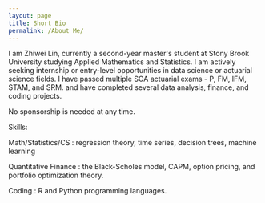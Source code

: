```yaml
---
layout: page
title: Short Bio 
permalink: /About Me/
---
```


I am Zhiwei Lin, currently a second-year master's student at Stony Brook University studying Applied Mathematics and Statistics. I am actively seeking internship or entry-level opportunities in data science or actuarial science fields. I have passed multiple SOA actuarial exams - P, FM, IFM, STAM, and SRM. and have completed several data analysis, finance, and coding projects.

No sponsorship is needed at any time. 

Skills:

Math/Statistics/CS <i class="fa-solid fa-book-open"></i>: regression theory, time series, decision trees, machine learning

Quantitative Finance <i class="fa-solid fa-scale-unbalanced"></i>: the Black-Scholes model, CAPM, option pricing, and portfolio optimization theory. 

Coding <i class="fa-solid fa-keyboard"></i>: R and Python programming languages. 


